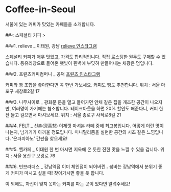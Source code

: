 # Coffee-in-Seoul
서울에 있는 커피가 맛있는 카페들을 소개합니다.

##< 스페셜티 커피 >

###1. relieve _ 이태원, 강남
[relieve 인스타그램](https://www.instagram.com/relievecoffee/)

스페셜티 커피가 매우 맛있고, 가격도 합리적입니다. 직접 로스팅한 원두도 구매할 수 있습니다.
통유리창으로 들어온 햇빛이 횐벽에 부딪혀 만들어내는 채광은 덤입니다.

###2. 프릳츠커피컴퍼니 _ 공덕
[프릳츠 인스타그램](https://www.instagram.com/fritzcoffeecompany/)

커피와 빵 조합을 좋아한다면 꼭 한번 가보세요. 커피도 빵도 추천합니다.
위치 : 서울 마포구 새창로2길 17

###3. 나무사이로 _ 광화문
문을 열고 들어가면 안채 같은 집을 개조한 공간이 나오지만, 여러명이 가기에는 협소합니다.
테이크아웃을 하면 20% 할인도 해준다니, 커피 한 잔 들고 걸으면서 마셔보세요.
위치 : 서울 종로구 사직로8길 21

###4. FELT _ 신촌(광흥창)
이제껏 마셔본 라떼 중에 최고봉입니다. 어떻게 이런 맛이 나는지, 넘기기가 아까울 정도입니다.
미니멀리즘을 실현한 공간의 시초 같은 느낌입니다. ‘은파피아노’ 간판을 찾으세요!

###5. 헬카페 _ 이태원
한 번 마시면 지옥에 온 듯한 진한 맛을 느낄 수 있을 겁니다. 
위치 : 서울 용산구 보광로 76

###6. 빈브라더스 _ 강남역점
이미 체인점이 되어버린.. 붐비는 강남역에서 분위기 좋게 커피가 마시고 싶을 때!
찾아가시면 좋을 듯 합니다.




이 외에도, 자신이 잊지 못하는 커피를 파는 곳이 있다면 알려주세요!



